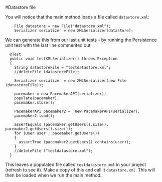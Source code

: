 #Datastore file

You will notice that the main method loads a file called `datastore.xml`:

~~~
    File datastore = new File("datastore.xml");
    Serializer serializer = new XMLSerializer(datastore);
~~~

We can generate this from our last unit tests - by running the Persistence unit test with the last line commented out:

~~~
  @Test
  public void testXMLSerializer() throws Exception
  { 
    String datastoreFile = "testdatastore.xml";
    //deleteFile (datastoreFile);
    
    Serializer serializer = new XMLSerializer(new File (datastoreFile));
    
    pacemaker = new PacemakerAPI(serializer); 
    populate(pacemaker);
    pacemaker.store();
    
    PacemakerAPI pacemaker2 =  new PacemakerAPI(serializer);
    pacemaker2.load();
    
    assertEquals (pacemaker.getUsers().size(), pacemaker2.getUsers().size());
    for (User user : pacemaker.getUsers())
    {
      assertTrue (pacemaker2.getUsers().contains(user));
    }
    //deleteFile ("testdatastore.xml");
  }
~~~

This leaves a populated file called `testdatastore.xml` in your project (refresh to see it). Make a copy of this and call it `datastore.xml`. This will then be loaded when we run the main method.

